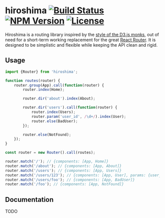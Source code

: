 hiroshima [![Build Status](http://img.shields.io/travis/goodybag/hiroshima.svg?style=flat)](https://travis-ci.org/goodybag/hiroshima) [![NPM Version](http://img.shields.io/npm/v/hiroshima.svg?style=flat)](https://npmjs.org/package/hiroshima) [![License](http://img.shields.io/npm/l/hiroshima.svg?style=flat)](https://github.com/goodybag/hiroshima/blob/master/LICENSE)
=========

Hiroshima is a routing library inspired by the
[style of the D3.js monks](http://bost.ocks.org/mike/chart/), out of need for
a short-term working replacement for the great
[React Router](https://github.com/rackt/react-router). It is designed to be
simplistic and flexible while keeping the API clean and rigid.

Usage
-----

```js
import {Router} from 'hiroshima';

function routes(router) {
    router.group(App).call(function(router) {
        router.index(Home);

        router.dir('about').index(About);

        router.dir('users').call(function(router) {
            router.index(Users);
            router.param('user_id', /\d+/).index(User);
            router.else(BadUser);
        });

        router.else(NotFound);
    });
}

const router = new Router().call(routes);

router.match('/'); // {components: [App, Home]}
router.match('/about'); // {components: [App, About]}
router.match('/users'); // {components: [App, Users]}
router.match('/users/123'); // {components: [App, User], params: {user_id: '123'}}
router.match('/users/foo'); // {components: [App, BadUser]}
router.match('/foo'); // {components: [App, NotFound]}
```

Documentation
-------------

TODO
